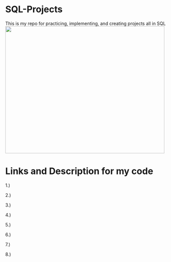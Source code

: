 <div class="header">

  # SQL-Projects
  This is my repo for practicing, implementing, and creating projects all in SQL 
  <img src="https://images.unsplash.com/photo-1544383835-bda2bc66a55d?ixlib=rb-1.2.1&ixid=eyJhcHBfaWQiOjEyMDd9&auto=format&fit=crop&w=721&q=80" width="500" height="400"/>

</div>




# Links and Description for my code

1.)

2.)

3.)

4.)

5.)

6.)

7.)

8.)
